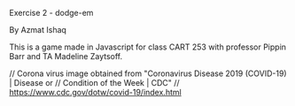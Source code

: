Exercise 2 - dodge-em

By Azmat Ishaq

This is a game made in Javascript for class CART 253 with professor Pippin
Barr and TA Madeline Zaytsoff.

// Corona virus image obtained from "Coronavirus Disease 2019 (COVID-19) | Disease or
// Condition of the Week | CDC"
// https://www.cdc.gov/dotw/covid-19/index.html
